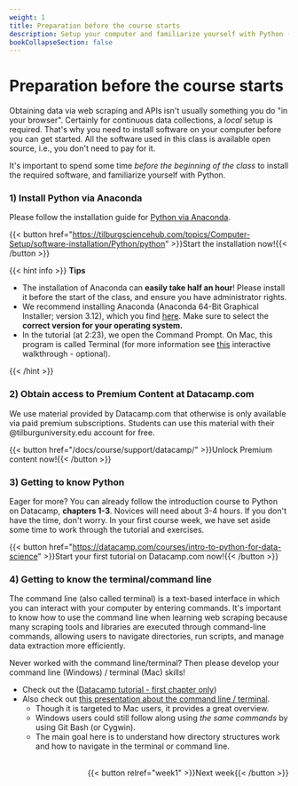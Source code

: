 ```yaml
---
weight: 1
title: Preparation before the course starts
description: Setup your computer and familiarize yourself with Python (via Jupyter Notebook and Spyder) before the course starts.
bookCollapseSection: false
---
```


# Preparation before the course starts

Obtaining data via web scraping and APIs isn't usually something you do "in your browser". Certainly for continuous data collections, a *local* setup is required. That's why you need to install software on your computer before you can get started. All the software used in this class is available open source, i.e., you don't need to pay for it.

It's important to spend some time *before the beginning of the class* to install the required software, and familiarize yourself with Python.

### 1) Install Python via Anaconda

Please follow the installation guide for [Python via Anaconda](https://tilburgsciencehub.com/topics/Computer-Setup/software-installation/Python/python/).
<!-- was: https://tilburgsciencehub.com/get/python -->
{{< button href="https://tilburgsciencehub.com/topics/Computer-Setup/software-installation/Python/python" >}}Start the installation now!{{< /button >}}

{{< hint info >}}
**Tips**
- The installation of Anaconda can **easily take half an hour**! Please install it before the start of the class, and ensure you have administrator rights.
- We recommend installing Anaconda (Anaconda 64-Bit Graphical Installer; version 3.12), which you find [here](https://www.anaconda.com/download/success). Make sure to select the __correct version for your operating system.__
- In the tutorial (at 2:23), we open the Command Prompt. On Mac, this program is called Terminal (for more information see [this](https://generalassembly.github.io/prework/cl/#/) interactive walkthrough - optional).

{{< /hint >}}

### 2) Obtain access to Premium Content at Datacamp.com

We use material provided by Datacamp.com that otherwise is only available via paid premium subscriptions. Students can use this material with their @tilburguniversity.edu account for free.

{{< button href="/docs/course/support/datacamp/" >}}Unlock Premium content now!{{< /button >}}


### 3) Getting to know Python

Eager for more? You can already follow the introduction course to Python on Datacamp, __chapters 1-3__. Novices will need about 3-4 hours. If you don't have the time, don't worry. In your first course week, we have set aside some time to work through the tutorial and exercises.

{{< button href="https://datacamp.com/courses/intro-to-python-for-data-science" >}}Start your first tutorial on Datacamp.com now!{{< /button >}}

### 4) Getting to know the terminal/command line

The command line (also called terminal) is a text-based interface in which you can interact with your computer by entering commands. It's important to know how to use the command line when learning web scraping because many scraping tools and libraries are executed through command-line commands, allowing users to navigate directories, run scripts, and manage data extraction more efficiently.

Never worked with the command line/terminal? Then please develop your command line (Windows) / terminal (Mac) skills!

- Check out the ([Datacamp tutorial - first chapter only](https://www.datacamp.com/courses/introduction-to-shell))
- Also check out [this presentation about the command line / terminal](https://generalassembly.github.io/prework/cl). 
    - Though it is targeted to Mac users, it provides a great overview.
    - Windows users could still follow along using *the same commands* by using Git Bash (or Cygwin). 
    - The main goal here is to understand how directory structures work and how to navigate in the terminal or command line.


<br>
<div style="text-align: right">{{< button relref="week1" >}}Next week{{< /button >}}</div>
